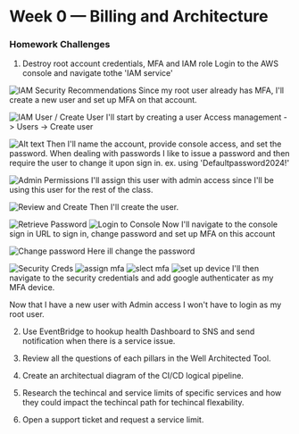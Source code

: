 # Week 0 — Billing and Architecture

### Homework Challenges

1. Destroy root account credentials, MFA and IAM role
Login to the AWS console and navigate tothe 'IAM service'

![IAM Security Recommendations](/journal/zassets/image.png)
Since my root user already has MFA, I'll create a new user and set up MFA on that account. 

![IAM User / Create User](/journal/zassets/image-1.png)
I'll start by creating a user 
Access management -> Users -> Create user

![Alt text](/journal/zassets/image-3.png)
Then I'll name the account, provide console access, and set the password. 
When dealing with passwords I like to issue a password and then require the user to change it upon sign in. 
ex. using 'Defaultpassword2024!'

![Admin Permissions](/journal/zassets/image-4.png)
I'll assign this user with admin access since I'll be using this user for the rest of the class. 

![Review and Create](/journal/zassets/image-5.png)
Then I'll create the user.

![Retrieve Password](/journal/zassets/image-6.png)
![Login to Console](/journal/zassets/image-7.png)
Now I'll navigate to the console sign in URL to sign in, change password and set up MFA on this account 

![Change password](/journal/zassets/image-8.png)
Here ill change the password

![Security Creds](/journal/zassets/image-9.png)
![assign mfa](/journal/zassets/image-11.png)
![slect mfa](/journal/zassets/image-10.png)
![set up device](/journal/zassets/image-12.png)
I'll then navigate to the security credentials and add google authenticater as my MFA device. 

Now that I have a new user with Admin access I won't have to login as my root user. 

2. Use EventBridge to hookup health Dashboard to SNS and send notification when there is a service issue.

3. Review all the questions of each pillars in the Well Architected Tool.

4. Create an architectual diagram of the CI/CD logical pipeline.

5. Research the techincal and service limits of specific services and how they could impact the techincal path for techincal flexability.

6. Open a support ticket and request a service limit.